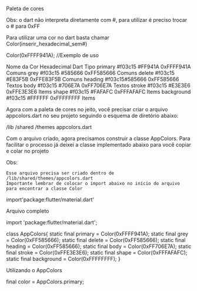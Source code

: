 Paleta de cores

Obs: o dart não interpreta diretamente com #, para utilizar é preciso trocar o # para 0xFF

Para utilizar uma cor no dart basta chamar Color(inserir_hexadecimal_sem#)

Color(0xFFFF941A); //Exemplo de uso

Nome da Cor 	Hexadecimal 	Dart 	Tipo
primary 	#f03c15 #FF941A 	0xFFFF941A 	Comuns
grey 	#f03c15 #585666 	0xFF585666 	Comuns
delete 	#f03c15 #E83F5B 	0xFFE83F5B 	Comuns
heading 	#f03c15#585666 	0xFF585666 	Textos
body 	#f03c15 #706E7A 	0xFF706E7A 	Textos
stroke 	#f03c15 #E3E3E6 	0xFFE3E3E6 	Items
shape 	#f03c15 #FAFAFC 	0xFFFAFAFC 	Items
background 	#f03c15 #FFFFFF 	0xFFFFFFFF 	Items

Agora com a paleta de cores no jeito, você precisar criar o arquivo appcolors.dart no seu projeto seguindo o esquema de diretório abaixo:

/lib
	/shared
		/themes
			appcolors.dart

Com o arquivo criado, agora precisamos construir a classe AppColors. Para facilitar o processo já deixei a classe implementado abaixo para você copiar e colar no projeto

Obs:

    Esse arquivo precisa ser criado dentro de /lib/shared/themes/appcolors.dart
    Importante lembrar de colocar o import abaixo no início do arquivo para encontrar a classe Color

import'package:flutter/material.dart'

Arquivo completo

import  'package:flutter/material.dart';

class AppColors{
static final primary = Color(0xFFFF941A);
static final grey = Color(0xFF585666);
static final delete = Color(0xFF585666);
static final heading = Color(0xFF585666);
static final body = Color(0xFF706E7A);
static final stroke = Color(0xFFE3E3E6);
static final shape = Color(0xFFFAFAFC);
static final background = Color(0xFFFFFFFF);
}

Utilizando o AppColors

final color = AppColors.primary;
